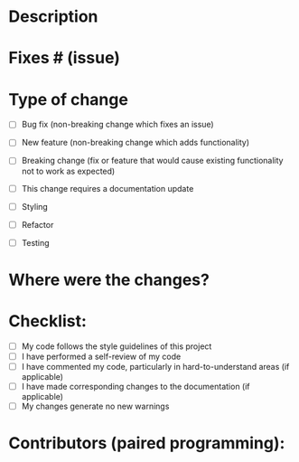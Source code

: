 # Description

# Fixes # (issue)

# Type of change

- [ ] Bug fix (non-breaking change which fixes an issue)

- [ ] New feature (non-breaking change which adds functionality)

- [ ] Breaking change (fix or feature that would cause existing functionality not to work as expected)

- [ ] This change requires a documentation update

- [ ] Styling

- [ ] Refactor

- [ ] Testing

# Where were the changes?

# Checklist:

- [ ] My code follows the style guidelines of this project
- [ ] I have performed a self-review of my code
- [ ] I have commented my code, particularly in hard-to-understand areas (if applicable)
- [ ] I have made corresponding changes to the documentation (if applicable)
- [ ] My changes generate no new warnings

# Contributors (paired programming):
